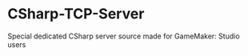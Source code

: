 CSharp-TCP-Server
=================

Special dedicated CSharp server source made for GameMaker: Studio users
